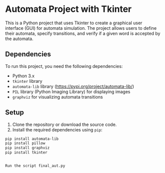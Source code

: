 # Automata Project with Tkinter

This is a Python project that uses Tkinter to create a graphical user interface (GUI) for automata simulation. The project allows users to define their automata, specify transitions, and verify if a given word is accepted by the automata.

## Dependencies

To run this project, you need the following dependencies:

- Python 3.x
- `tkinter` library
- `automata-lib` library (https://pypi.org/project/automata-lib/)
- `PIL` library (Python Imaging Library) for displaying images
- `graphviz` for visualizing automata transitions

## Setup

1. Clone the repository or download the source code.
2. Install the required dependencies using `pip`:

```bash
pip install automata-lib
pip install pillow
pip install graphviz
pip install tkinter


Run the script final_aut.py


